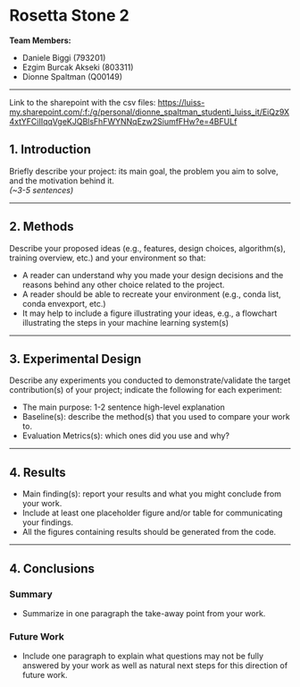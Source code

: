 # Rosetta Stone 2

**Team Members:**  
- Daniele Biggi (793201)
- Ezgim Burcak Akseki (803311)
- Dionne Spaltman (Q00149)

---

Link to the sharepoint with the csv files: https://luiss-my.sharepoint.com/:f:/g/personal/dionne_spaltman_studenti_luiss_it/EiQz9X4xtYFCiIIqqVgeKJQBlsFhFWYNNqEzw2SiumfFHw?e=4BFULf 

## 1. Introduction

Briefly describe your project: its main goal, the problem you aim to solve, and the motivation behind it.  
*(~3-5 sentences)*

---

## 2. Methods

Describe your proposed ideas (e.g., features, design choices, algorithm(s), training overview, etc.) and your environment so that:
- A reader can understand why you made your design decisions and the reasons behind any other choice related to the project.
- A reader should be able to recreate your environment (e.g., conda list, conda envexport, etc.)
- It may help to include a figure illustrating your ideas, e.g., a flowchart illustrating the steps in your machine learning system(s)

---

## 3. Experimental Design
Describe any experiments you conducted to demonstrate/validate the target contribution(s) of your project; indicate the following for each experiment:
- The main purpose: 1-2 sentence high-level explanation
- Baseline(s): describe the method(s) that you used to compare your work to.
- Evaluation Metrics(s): which ones did you use and why?

---

## 4. Results
- Main finding(s): report your results and what you might conclude from your work.
- Include at least one placeholder figure and/or table for communicating your findings.
- All the figures containing results should be generated from the code.


---

## 4. Conclusions

### Summary
- Summarize in one paragraph the take-away point from your work.

### Future Work
- Include one paragraph to explain what questions may not be fully answered by your work as well as natural next steps for this direction of future work.
